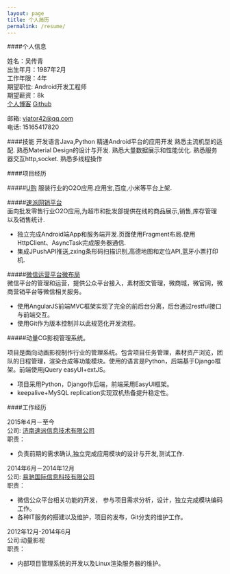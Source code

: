 ```yaml
---
layout: page
title: 个人简历
permalink: /resume/
---
```


####个人信息

姓名：吴传青    
出生年月：1987年2月    
工作年限：4年    
期望职位: Android开发工程师    
期望薪资：8k    
[个人博客](http://viator42.github.io/)
[Github](https://github.com/viator42)

邮箱: <viator42@qq.com>    
电话: 15165417820

####技能
开发语言Java,Python
精通Android平台的应用开发
熟悉主流机型的适配.
熟悉Material Design的设计与开发.
熟悉大量数据展示和性能优化.
熟悉服务器交互http,socket.
熟悉多线程操作

####项目经历

#####[U购](http://ugouchina.com/)
服装行业的O2O应用.应用宝,百度,小米等平台上架.

#####[速派网销平台](http://www.supai.in)    
面向批发零售行业O2O应用,为超市和批发部提供在线的商品展示,销售,库存管理以及销售统计.

- 独立完成Android端App和服务端开发.页面使用Fragment布局.使用HttpClient、AsyncTask完成服务器通信.
- 集成JPushAPI推送,zxing条形码扫描识别,高德地图和定位API,蓝牙小票打印机.

#####[微信运营平台微布局](http://vbuju.com)    
微信平台的管理和运营，提供公众平台接入，素材图文管理，微商城，微官网，微商营销平台等微信相关服务。

- 使用AngularJS前端MVC框架实现了完全的前后台分离，后台通过restful接口与前端交互。
- 使用Git作为版本控制并以此规范化开发流程。

#####动量CG影视管理系统。

项目是面向动画影视制作行业的管理系统。包含项目任务管理，素材资产浏览，团队的日程管理，渲染合成等功能模块。使用的语言是Python，后端基于Django框架。前端使用jQuery easyUI+extJS。

- 项目采用Python，Django作后端，前端采用EasyUI框架。
- keepalive+MySQL replication实现双机热备提升稳定性。

####工作经历

2015年4月－至今    
公司: [济南速派信息技术有限公司](http://www.supai.in)     
职责：    

- 负责前期的需求确认,独立完成应用模块的设计与开发,测试工作.

2014年6月－2014年12月    
公司: [易驰国际信息科技有限公司](http://yichiguoji.com)     
职责：    

- 微信公众平台相关功能的开发， 参与项目需求分析，设计，独立完成模块编码工作。
- 各种IT服务的搭建以及维护，项目的发布，Git分支的维护工作。

2012年12月-2014年6月    
公司:动量影视    
职责：    

- 内部项目管理系统的开发以及Linux渲染服务器的维护。

